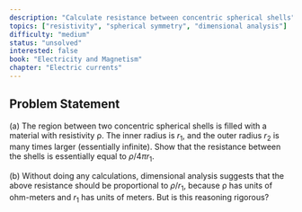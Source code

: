 ```yaml
---
description: "Calculate resistance between concentric spherical shells"
topics: ["resistivity", "spherical symmetry", "dimensional analysis"]
difficulty: "medium"
status: "unsolved"
interested: false
book: "Electricity and Magnetism"
chapter: "Electric currents"
---
```


## Problem Statement
(a) The region between two concentric spherical shells is filled with a material with resistivity ρ. The inner radius is $r_1$, and the outer radius $r_2$ is many times larger (essentially infinite). Show that the resistance between the shells is essentially equal to $\rho/4\pi r_1$.

(b) Without doing any calculations, dimensional analysis suggests that the above resistance should be proportional to $\rho/r_1$, because ρ has units of ohm-meters and $r_1$ has units of meters. But is this reasoning rigorous?
